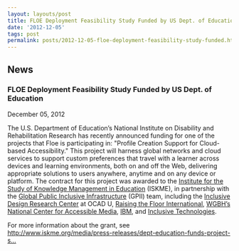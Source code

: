 ```yaml
---
layout: layouts/post
title: FLOE Deployment Feasibility Study Funded by US Dept. of Education
date: '2012-12-05'
tags: post
permalink: posts/2012-12-05-floe-deployment-feasibility-study-funded.html
---
```

<article class="floe-content floe-news-item">
                <h2> News </h2>
                <h3>FLOE Deployment Feasibility Study Funded by US Dept. of Education</h3>
                <time class="floe-date" datetime="2012-12-05">December 05, 2012</time>
                <p>
                    The U.S. Department of Education’s National Institute on Disability and Rehabilitation Research has recently announced funding for one of the projects that Floe is participating in: "Profile Creation Support for Cloud-based Accessibility." This project will harness global networks and cloud services to support custom preferences that travel with a learner across devices and learning environments, both on and off the Web, delivering appropriate solutions to users anywhere, anytime and on any device or platform. The contract for this project was awarded to the <a href="http://www.iskme.org/">Institute for the Study of Knowledge Management in Education</a> (ISKME), in partnership with the <a href="http://gpii.net/">Global Public Inclusive Infrastructure</a> (GPII) team, including the <a href="http://idrc.ocadu.ca">Inclusive Design Research Center</a> at OCAD U, <a href="http://raisingthefloor.org/">Raising the Floor International</a>, <a href="http://ncam.wgbh.org/">WGBH’s National Center for Accessible Media</a>, <a href="http://www.ibm.com/us/en/">IBM</a>, and <a href="http://inclusive.com/">Inclusive Technologies</a>.
                </p>
                <p>
                    For more information about the grant, see <a title="Deptartment of Education Funda Projects Supporting Expanded Level of Disability Access" href="http://www.iskme.org/media/press-releases/dept-education-funds-project-supporting-expanded-level-disability-access">http://www.iskme.org/media/press-releases/dept-education-funds-project-s...</a>
                </p>
            </article>
